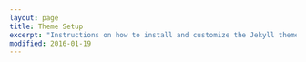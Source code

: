 ```yaml
---
layout: page
title: Theme Setup
excerpt: "Instructions on how to install and customize the Jekyll theme So Simple."
modified: 2016-01-19
---
```

